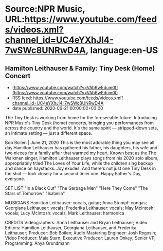 # Source:NPR Music, URL:https://www.youtube.com/feeds/videos.xml?channel_id=UC4eYXhJI4-7wSWc8UNRwD4A, language:en-US

## Hamilton Leithauser & Family: Tiny Desk (Home) Concert
 - [https://www.youtube.com/watch?v=VAb6wEdum0I](https://www.youtube.com/watch?v=VAb6wEdum0I)
 - RSS feed: https://www.youtube.com/feeds/videos.xml?channel_id=UC4eYXhJI4-7wSWc8UNRwD4A
 - date published: 2020-06-21 00:00:00+00:00

The Tiny Desk is working from home for the foreseeable future. Introducing NPR Music's Tiny Desk (home) concerts, bringing you performances from across the country and the world. It's the same spirit — stripped-down sets, an intimate setting — just a different space.

Bob Boilen | June 21, 2020
This is the most adorable thing you may see all day.Hamilton Leithauser has gathered his father, his daughters, his wife and two nieces for a family affair that warmed my heart. Known best as the The Walkmen singer, Hamilton Leithauser plays songs from his 2020 solo album, appropriately titled The Loves of Your Life, while the children sing backup and dance on haystacks. Joy exudes. And there's not just one Tiny Desk in the shot — look closely for a second tinier one. Happy Father's Day, everyone. 

SET LIST
"In a Black Out"
"The Garbage Men"
"Here They Come"
"The Stars of Tomorrow"
"Isabella"

MUSICIANS
Hamilton Leithauser: vocals, guitar; Anna Stumpf: congas; Georgiana Leithauser: vocals; Frederika Leithauser: vocals; May McIntosh: vocals; Lucy McIntosh: vocals; Mark Leithauser: harmonica

CREDITS
Videographers: Anna Leithauser and Bryan Leithauser; Video Editors: Hamilton Leithauser, Georgiana Leithauser, and Frederika Leithauser; Producer: Bob Boilen; Audio Mastering Engineer: Josh Rogosin; Video Producer: Maia Stern; Executive Producer: Lauren Onkey; Senior VP, Programming: Anya Grundmann

